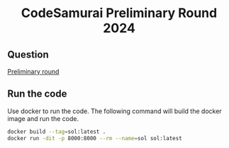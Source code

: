 # <p align="center">CodeSamurai Preliminary Round 2024</p>

## Question
[Preliminary round](./Questions/[Updated]%20Preliminary%20Round%20Problem%20Statement.pdf)

## Run the code
Use docker to run the code. The following command will build the docker image and run the code.

```bash
docker build --tag=sol:latest .
docker run -dit -p 8000:8000 --rm --name=sol sol:latest
```